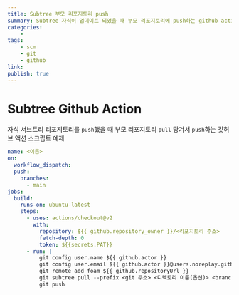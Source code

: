 ```yaml
---
title: Subtree 부모 리포지토리 push
summary: Subtree 자식이 업데이트 되었을 때 부모 리포지토리에 push하는 github action
categories:
    - 
tags:
    - scm
    - git
    - github
link: 
publish: true
---
```


# Subtree Github Action

자식 서브트리 리포지토리를 `push`했을 때 부모 리포지토리 `pull` 당겨서 `push`하는 깃허브 액션 스크립트 예제

```yaml
name: <이름>
on:
  workflow_dispatch:
  push:
    branches:
      - main
jobs:
  build:
    runs-on: ubuntu-latest
    steps:
      - uses: actions/checkout@v2
        with:
          repository: ${{ github.repository_owner }}/<리포지토리 주소>
          fetch-depth: 0
          token: ${{secrets.PAT}}
      - run: |
          git config user.name ${{ github.actor }}
          git config user.email ${{ github.actor }}@users.noreplay.github.com
          git remote add foam ${{ github.repositoryUrl }}
          git subtree pull --prefix <git 주소> <디렉토리 이름(옵션)> <branch 이름>
          git push
```
